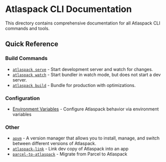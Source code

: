 # Atlaspack CLI Documentation

This directory contains comprehensive documentation for all Atlaspack CLI commands and tools.

## Quick Reference

### Build Commands

- [`atlaspack serve`](build-commands.md#atlaspack-serve) - Start development server and watch for changes.
- [`atlaspack watch`](build-commands.md#atlaspack-watch) - Start bundler in watch mode, but does not start a dev server.
- [`atlaspack build`](build-commands.md#atlaspack-build) - Bundle for production with optimizations.

### Configuration

- [Environment Variables](environment-variables.md) - Configure Atlaspack behavior via environment variables

### Other

- [`apvm`](../../crates/apvm/README.md) - A version manager that allows you to install, manage, and switch between different versions of Atlaspack.
- [`atlaspack-link`](../../packages/dev/atlaspack-link/README.md) - Link dev copy of Atlaspack into an app
- [`parcel-to-atlaspack`](../../packages/migrations/parcel-to-atlaspack/README.md) - Migrate from Parcel to Atlaspack
